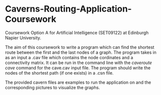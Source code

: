 # Caverns-Routing-Application-Coursework

Coursework Option A for Artificial Intelligence (SET09122) at Edinburgh Napier University.

The aim of this coursework to write a program which can find the shortest route between the first and the last nodes of a graph. The program takes in as an input a .cav file which contains the node cordinates and a connectivity matrix. It can be run in the command line with the *caveroute cave* command for the cave.cav input file. The program should write the nodes of the shortest path (if one exists) in a .csn file.

The provided cavern files are examples to run the application on and the corresponding pictures to visualize the graphs.
